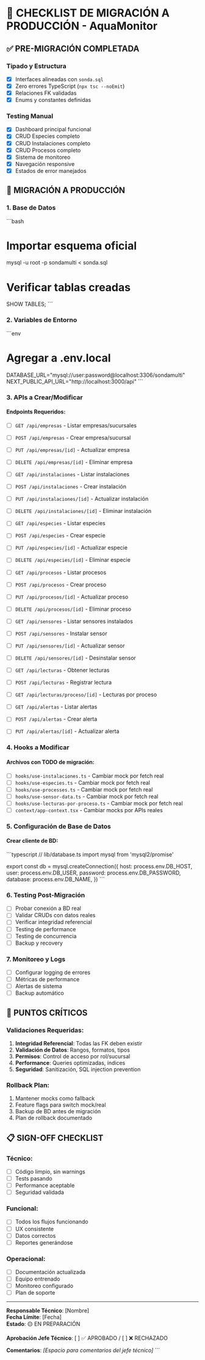# 🚀 CHECKLIST DE MIGRACIÓN A PRODUCCIÓN - AquaMonitor

## ✅ PRE-MIGRACIÓN COMPLETADA

### Tipado y Estructura
- [x] Interfaces alineadas con `sonda.sql`
- [x] Zero errores TypeScript (`npx tsc --noEmit`)
- [x] Relaciones FK validadas
- [x] Enums y constantes definidas

### Testing Manual
- [x] Dashboard principal funcional
- [x] CRUD Especies completo
- [x] CRUD Instalaciones completo  
- [x] CRUD Procesos completo
- [x] Sistema de monitoreo
- [x] Navegación responsive
- [x] Estados de error manejados

## 🔄 MIGRACIÓN A PRODUCCIÓN

### 1. Base de Datos
\`\`\`bash
# Importar esquema oficial
mysql -u root -p sondamulti < sonda.sql

# Verificar tablas creadas
SHOW TABLES;
\`\`\`

### 2. Variables de Entorno
\`\`\`env
# Agregar a .env.local
DATABASE_URL="mysql://user:password@localhost:3306/sondamulti"
NEXT_PUBLIC_API_URL="http://localhost:3000/api"
\`\`\`

### 3. APIs a Crear/Modificar

#### Endpoints Requeridos:
- [ ] `GET /api/empresas` - Listar empresas/sucursales
- [ ] `POST /api/empresas` - Crear empresa/sucursal
- [ ] `PUT /api/empresas/[id]` - Actualizar empresa
- [ ] `DELETE /api/empresas/[id]` - Eliminar empresa

- [ ] `GET /api/instalaciones` - Listar instalaciones
- [ ] `POST /api/instalaciones` - Crear instalación
- [ ] `PUT /api/instalaciones/[id]` - Actualizar instalación
- [ ] `DELETE /api/instalaciones/[id]` - Eliminar instalación

- [ ] `GET /api/especies` - Listar especies
- [ ] `POST /api/especies` - Crear especie
- [ ] `PUT /api/especies/[id]` - Actualizar especie
- [ ] `DELETE /api/especies/[id]` - Eliminar especie

- [ ] `GET /api/procesos` - Listar procesos
- [ ] `POST /api/procesos` - Crear proceso
- [ ] `PUT /api/procesos/[id]` - Actualizar proceso
- [ ] `DELETE /api/procesos/[id]` - Eliminar proceso

- [ ] `GET /api/sensores` - Listar sensores instalados
- [ ] `POST /api/sensores` - Instalar sensor
- [ ] `PUT /api/sensores/[id]` - Actualizar sensor
- [ ] `DELETE /api/sensores/[id]` - Desinstalar sensor

- [ ] `GET /api/lecturas` - Obtener lecturas
- [ ] `POST /api/lecturas` - Registrar lectura
- [ ] `GET /api/lecturas/proceso/[id]` - Lecturas por proceso

- [ ] `GET /api/alertas` - Listar alertas
- [ ] `POST /api/alertas` - Crear alerta
- [ ] `PUT /api/alertas/[id]` - Actualizar alerta

### 4. Hooks a Modificar

#### Archivos con TODO de migración:
- [ ] `hooks/use-instalaciones.ts` - Cambiar mock por fetch real
- [ ] `hooks/use-especies.ts` - Cambiar mock por fetch real  
- [ ] `hooks/use-processes.ts` - Cambiar mock por fetch real
- [ ] `hooks/use-sensor-data.ts` - Cambiar mock por fetch real
- [ ] `hooks/use-lecturas-por-proceso.ts` - Cambiar mock por fetch real
- [ ] `context/app-context.tsx` - Cambiar mocks por APIs reales

### 5. Configuración de Base de Datos

#### Crear cliente de BD:
\`\`\`typescript
// lib/database.ts
import mysql from 'mysql2/promise'

export const db = mysql.createConnection({
  host: process.env.DB_HOST,
  user: process.env.DB_USER,
  password: process.env.DB_PASSWORD,
  database: process.env.DB_NAME,
})
\`\`\`

### 6. Testing Post-Migración
- [ ] Probar conexión a BD real
- [ ] Validar CRUDs con datos reales
- [ ] Verificar integridad referencial
- [ ] Testing de performance
- [ ] Testing de concurrencia
- [ ] Backup y recovery

### 7. Monitoreo y Logs
- [ ] Configurar logging de errores
- [ ] Métricas de performance
- [ ] Alertas de sistema
- [ ] Backup automático

## 🚨 PUNTOS CRÍTICOS

### Validaciones Requeridas:
1. **Integridad Referencial**: Todas las FK deben existir
2. **Validación de Datos**: Rangos, formatos, tipos
3. **Permisos**: Control de acceso por rol/sucursal
4. **Performance**: Queries optimizadas, índices
5. **Seguridad**: Sanitización, SQL injection prevention

### Rollback Plan:
1. Mantener mocks como fallback
2. Feature flags para switch mock/real
3. Backup de BD antes de migración
4. Plan de rollback documentado

## 📋 SIGN-OFF CHECKLIST

### Técnico:
- [ ] Código limpio, sin warnings
- [ ] Tests pasando
- [ ] Performance aceptable
- [ ] Seguridad validada

### Funcional:
- [ ] Todos los flujos funcionando
- [ ] UX consistente
- [ ] Datos correctos
- [ ] Reportes generándose

### Operacional:
- [ ] Documentación actualizada
- [ ] Equipo entrenado
- [ ] Monitoreo configurado
- [ ] Plan de soporte

---

**Responsable Técnico**: [Nombre]  
**Fecha Límite**: [Fecha]  
**Estado**: 🟡 EN PREPARACIÓN  

**Aprobación Jefe Técnico**: [ ] ✅ APROBADO / [ ] ❌ RECHAZADO

**Comentarios**:
_[Espacio para comentarios del jefe técnico]_
\`\`\`
